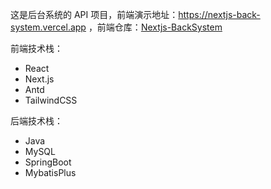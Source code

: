 这是后台系统的 API 项目，前端演示地址：https://nextjs-back-system.vercel.app ，前端仓库：[Nextjs-BackSystem](https://github.com/AruNi-01/Nextjs-BackSystem)


前端技术栈：
- React
- Next.js
- Antd
- TailwindCSS

后端技术栈：
- Java
- MySQL
- SpringBoot
- MybatisPlus
